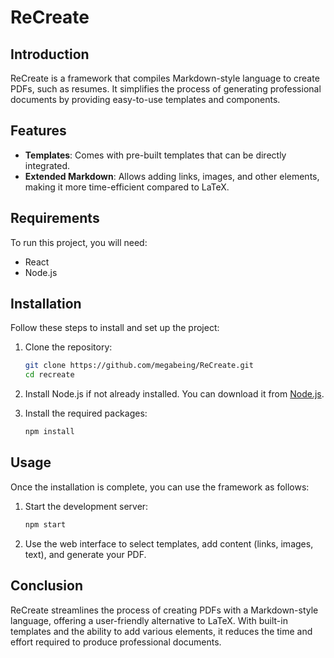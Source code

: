 # ReCreate

## Introduction

ReCreate is a framework that compiles Markdown-style language to create PDFs, such as resumes. It simplifies the process of generating professional documents by providing easy-to-use templates and components.

## Features

- **Templates**: Comes with pre-built templates that can be directly integrated.
- **Extended Markdown**: Allows adding links, images, and other elements, making it more time-efficient compared to LaTeX.

## Requirements

To run this project, you will need:

- React
- Node.js

## Installation

Follow these steps to install and set up the project:

1. Clone the repository:
    ```bash
    git clone https://github.com/megabeing/ReCreate.git
    cd recreate
    ```

2. Install Node.js if not already installed. You can download it from [Node.js](https://nodejs.org/).

3. Install the required packages:
    ```bash
    npm install
    ```

## Usage

Once the installation is complete, you can use the framework as follows:

1. Start the development server:
    ```bash
    npm start
    ```

2. Use the web interface to select templates, add content (links, images, text), and generate your PDF.

## Conclusion

ReCreate streamlines the process of creating PDFs with a Markdown-style language, offering a user-friendly alternative to LaTeX. With built-in templates and the ability to add various elements, it reduces the time and effort required to produce professional documents.
